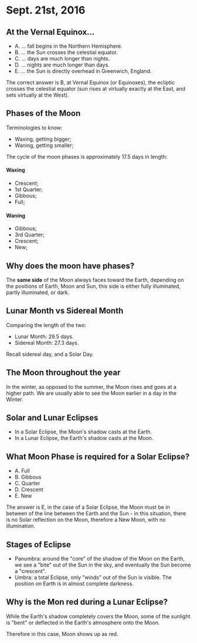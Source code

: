 Sept. 21st, 2016
================

At the Vernal Equinox...
------------------------

- A. ... fall begins in the Northern Hemisphere.
- B. ... the Sun crosses the celestial equator.
- C. ... days are much longer than nights.
- D. ... nights are much longer than days.
- E. ... the Sun is directly overhead in Greenwich, England.

The correct answer is B, at Vernal Equinox (or Equinoxes), the ecliptic crosses the celestial equator (sun rises at virtually exactly at the East, and sets virtually at the West).

Phases of the Moon
------------------

Terminologies to know:

- Waxing, getting bigger;
- Waning, getting smaller;

The cycle of the moon phases is approximately 17.5 days in length:

#### Waxing

- Crescent;
- 1st Quarter;
- Gibbous;
- Full;

#### Waning

- Gibbous;
- 3rd Quarter;
- Crescent;
- New;

Why does the moon have phases?
------------------------------

The **same side** of the Moon always faces toward the Earth, depending on the positions of Earth, Moon and Sun, this side is either fully illuminated, partly illuminated, or dark.

Lunar Month vs Sidereal Month
-----------------------------

Comparing the length of the two:

- Lunar Month: 29.5 days.
- Sidereal Month: 27.3 days.

Recall sidereal day, and a Solar Day.

<div class="page-break"></div>

The Moon throughout the year
----------------------------

In the winter, as opposed to the summer, the Moon rises and goes at a higher path. We are usually able to see the Moon earlier in a day in the Winter.

Solar and Lunar Eclipses
------------------------

- In a Solar Eclipse, the Moon's shadow casts at the Earth.
- In a Lunar Eclipse, the Earth's shadow casts at the Moon.

What Moon Phase is required for a Solar Eclipse?
------------------------------------------------

- A. Full
- B. Gibbous
- C. Quarter
- D. Crescent
- E. New

The answer is E, in the case of a Solar Eclipse, the Moon must be in between of the line between the Earth and the Sun - in this situation, there is no Solar reflection on the Moon, therefore a New Moon, with no illumination.

Stages of Eclipse
-----------------

- Panumbra: around the "core" of the shadow of the Moon on the Earth, we see a "bite" out of the Sun in the sky, and eventually the Sun become a "crescent".
- Umbra: a total Eclipse, only "winds" out of the Sun is visible. The position on Earth is in almost complete darkness.

Why is the Mon red during a Lunar Eclipse?
------------------------------------------

While the Earth's shadow completely covers the Moon, some of the sunlight is "bent" or deflected in the Earth's atmosphere onto the Moon.

Therefore in this case, Moon shows up as red.
